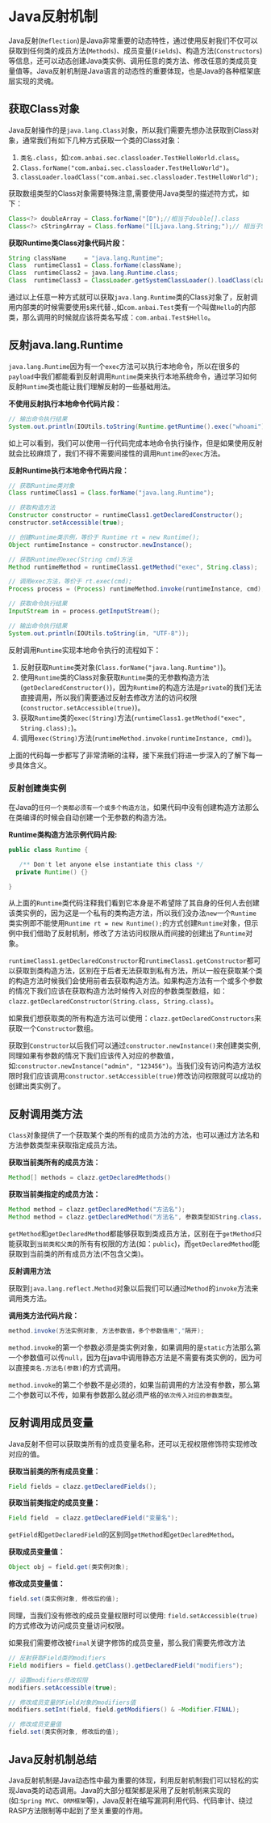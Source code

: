 # Java反射机制

Java反射(`Reflection`)是Java非常重要的动态特性，通过使用反射我们不仅可以获取到任何类的成员方法(`Methods`)、成员变量(`Fields`)、构造方法(`Constructors`)等信息，还可以动态创建Java类实例、调用任意的类方法、修改任意的类成员变量值等。Java反射机制是Java语言的动态性的重要体现，也是Java的各种框架底层实现的灵魂。

## 获取Class对象

Java反射操作的是`java.lang.Class`对象，所以我们需要先想办法获取到Class对象，通常我们有如下几种方式获取一个类的Class对象：

1. `类名.class`，如:`com.anbai.sec.classloader.TestHelloWorld.class`。
2. `Class.forName("com.anbai.sec.classloader.TestHelloWorld")`。
3. `classLoader.loadClass("com.anbai.sec.classloader.TestHelloWorld");`

获取数组类型的Class对象需要特殊注意,需要使用Java类型的描述符方式，如下：

```java
Class<?> doubleArray = Class.forName("[D");//相当于double[].class
Class<?> cStringArray = Class.forName("[[Ljava.lang.String;");// 相当于String[][].class
```

**获取Runtime类Class对象代码片段：**

```java
String className     = "java.lang.Runtime";
Class  runtimeClass1 = Class.forName(className);
Class  runtimeClass2 = java.lang.Runtime.class;
Class  runtimeClass3 = ClassLoader.getSystemClassLoader().loadClass(className);
```

通过以上任意一种方式就可以获取`java.lang.Runtime`类的Class对象了，反射调用内部类的时候需要使用`$`来代替`.`,如`com.anbai.Test`类有一个叫做`Hello`的内部类，那么调用的时候就应该将类名写成：`com.anbai.Test$Hello`。

## 反射java.lang.Runtime

`java.lang.Runtime`因为有一个`exec`方法可以执行本地命令，所以在很多的`payload`中我们都能看到反射调用`Runtime`类来执行本地系统命令，通过学习如何反射`Runtime`类也能让我们理解反射的一些基础用法。

**不使用反射执行本地命令代码片段：**

```java
// 输出命令执行结果
System.out.println(IOUtils.toString(Runtime.getRuntime().exec("whoami").getInputStream(), "UTF-8"));
```

如上可以看到，我们可以使用一行代码完成本地命令执行操作，但是如果使用反射就会比较麻烦了，我们不得不需要间接性的调用`Runtime`的`exec`方法。

**反射Runtime执行本地命令代码片段：**

```java
// 获取Runtime类对象
Class runtimeClass1 = Class.forName("java.lang.Runtime");

// 获取构造方法
Constructor constructor = runtimeClass1.getDeclaredConstructor();
constructor.setAccessible(true);

// 创建Runtime类示例，等价于 Runtime rt = new Runtime();
Object runtimeInstance = constructor.newInstance();

// 获取Runtime的exec(String cmd)方法
Method runtimeMethod = runtimeClass1.getMethod("exec", String.class);

// 调用exec方法，等价于 rt.exec(cmd);
Process process = (Process) runtimeMethod.invoke(runtimeInstance, cmd);

// 获取命令执行结果
InputStream in = process.getInputStream();

// 输出命令执行结果
System.out.println(IOUtils.toString(in, "UTF-8"));
```

反射调用`Runtime`实现本地命令执行的流程如下：

1. 反射获取`Runtime`类对象(`Class.forName("java.lang.Runtime")`)。
2. 使用`Runtime`类的Class对象获取`Runtime`类的无参数构造方法(`getDeclaredConstructor()`)，因为`Runtime`的构造方法是`private`的我们无法直接调用，所以我们需要通过反射去修改方法的访问权限(`constructor.setAccessible(true)`)。
3. 获取`Runtime`类的`exec(String)`方法(`runtimeClass1.getMethod("exec", String.class);`)。
4. 调用`exec(String)`方法(`runtimeMethod.invoke(runtimeInstance, cmd)`)。

上面的代码每一步都写了非常清晰的注释，接下来我们将进一步深入的了解下每一步具体含义。

### 反射创建类实例

在Java的`任何一个类都必须有一个或多个构造方法`，如果代码中没有创建构造方法那么在类编译的时候会自动创建一个无参数的构造方法。

**Runtime类构造方法示例代码片段:**

```java
public class Runtime {

   /** Don't let anyone else instantiate this class */
  private Runtime() {}

}
```

从上面的`Runtime`类代码注释我们看到它本身是不希望除了其自身的任何人去创建该类实例的，因为这是一个私有的类构造方法，所以我们没办法`new`一个`Runtime`类实例即不能使用`Runtime rt = new Runtime();`的方式创建`Runtime`对象，但示例中我们借助了反射机制，修改了方法访问权限从而间接的创建出了`Runtime`对象。

`runtimeClass1.getDeclaredConstructor`和`runtimeClass1.getConstructor`都可以获取到类构造方法，区别在于后者无法获取到私有方法，所以一般在获取某个类的构造方法时候我们会使用前者去获取构造方法。如果构造方法有一个或多个参数的情况下我们应该在获取构造方法时候传入对应的参数类型数组，如：`clazz.getDeclaredConstructor(String.class, String.class)`。

如果我们想获取类的所有构造方法可以使用：`clazz.getDeclaredConstructors`来获取一个`Constructor`数组。

获取到`Constructor`以后我们可以通过`constructor.newInstance()`来创建类实例,同理如果有参数的情况下我们应该传入对应的参数值，如:`constructor.newInstance("admin", "123456")`。当我们没有访问构造方法权限时我们应该调用`constructor.setAccessible(true)`修改访问权限就可以成功的创建出类实例了。

## 反射调用类方法

`Class`对象提供了一个获取某个类的所有的成员方法的方法，也可以通过方法名和方法参数类型来获取指定成员方法。

**获取当前类所有的成员方法：**

```java
Method[] methods = clazz.getDeclaredMethods()
```

**获取当前类指定的成员方法：**

```java
Method method = clazz.getDeclaredMethod("方法名");
Method method = clazz.getDeclaredMethod("方法名", 参数类型如String.class，多个参数用","号隔开);
```

`getMethod`和`getDeclaredMethod`都能够获取到类成员方法，区别在于`getMethod`只能获取到`当前类和父类`的所有有权限的方法(如：`public`)，而`getDeclaredMethod`能获取到当前类的所有成员方法(不包含父类)。

**反射调用方法**

获取到`java.lang.reflect.Method`对象以后我们可以通过`Method`的`invoke`方法来调用类方法。

**调用类方法代码片段：**

```java
method.invoke(方法实例对象, 方法参数值，多个参数值用","隔开);
```

`method.invoke`的第一个参数必须是类实例对象，如果调用的是`static`方法那么第一个参数值可以传`null`，因为在java中调用静态方法是不需要有类实例的，因为可以直接`类名.方法名(参数)`的方式调用。

`method.invoke`的第二个参数不是必须的，如果当前调用的方法没有参数，那么第二个参数可以不传，如果有参数那么就必须严格的`依次传入对应的参数类型`。

## 反射调用成员变量

Java反射不但可以获取类所有的成员变量名称，还可以无视权限修饰符实现修改对应的值。

**获取当前类的所有成员变量：**

```java
Field fields = clazz.getDeclaredFields();
```

**获取当前类指定的成员变量：**

```java
Field field  = clazz.getDeclaredField("变量名");
```

`getField`和`getDeclaredField`的区别同`getMethod`和`getDeclaredMethod`。

**获取成员变量值：**

```java
Object obj = field.get(类实例对象);
```

**修改成员变量值：**

```java
field.set(类实例对象, 修改后的值);
```

同理，当我们没有修改的成员变量权限时可以使用: `field.setAccessible(true)`的方式修改为访问成员变量访问权限。

如果我们需要修改被`final`关键字修饰的成员变量，那么我们需要先修改方法

```java
// 反射获取Field类的modifiers
Field modifiers = field.getClass().getDeclaredField("modifiers");

// 设置modifiers修改权限
modifiers.setAccessible(true);

// 修改成员变量的Field对象的modifiers值
modifiers.setInt(field, field.getModifiers() & ~Modifier.FINAL);

// 修改成员变量值
field.set(类实例对象, 修改后的值);
```

## Java反射机制总结

Java反射机制是Java动态性中最为重要的体现，利用反射机制我们可以轻松的实现Java类的动态调用。Java的大部分框架都是采用了反射机制来实现的(如:`Spring MVC`、`ORM框架`等)，Java反射在编写漏洞利用代码、代码审计、绕过RASP方法限制等中起到了至关重要的作用。